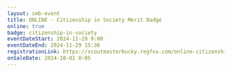 ```yaml
---
layout: smb-event
title: ONLINE - Citizenship in Society Merit Badge
online: true
badge: citizenship-in-society
eventDateStart: 2024-11-29 9:00
eventDateEnd: 2024-11-29 15:30
registrationLink: https://scoutmasterbucky.regfox.com/online-citizenship-in-society-merit-badge-2024-11-29
onSaleDate: 2024-10-01 0:05
---
```

